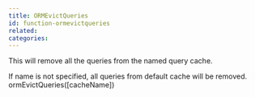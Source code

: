 ```yaml
---
title: ORMEvictQueries
id: function-ormevictqueries
related:
categories:
---
```


This will remove all the queries from the named query cache.

If name is not specified, all queries from default cache will be removed.
ormEvictQueries([cacheName])